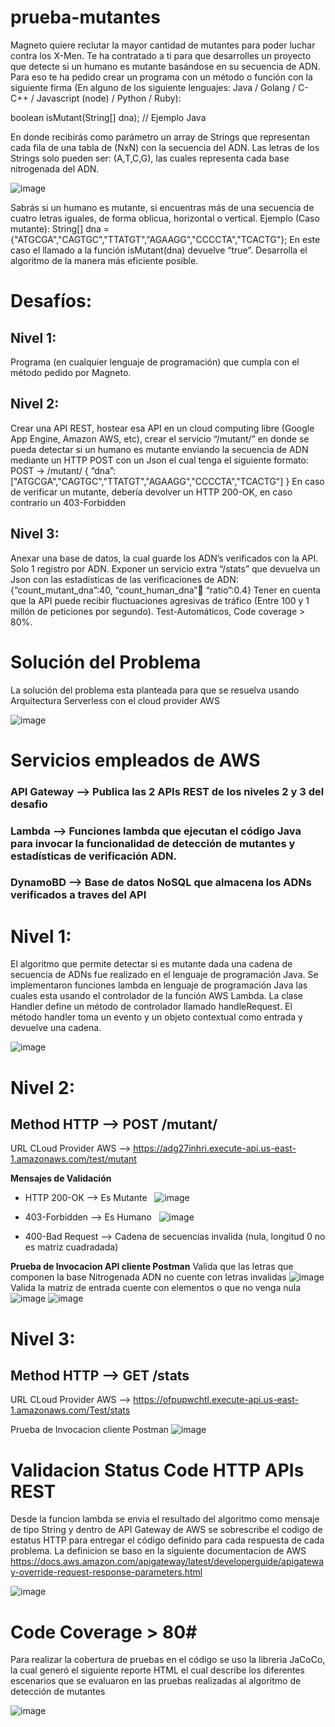 # prueba-mutantes

Magneto quiere reclutar la mayor cantidad de mutantes para poder luchar
contra los X-Men.
Te ha contratado a ti para que desarrolles un proyecto que detecte si un
humano es mutante basándose en su secuencia de ADN.
Para eso te ha pedido crear un programa con un método o función con la siguiente firma (En
alguno de los siguiente lenguajes: Java / Golang / C-C++ / Javascript (node) / Python / Ruby):

boolean isMutant(String[] dna); // Ejemplo Java

En donde recibirás como parámetro un array de Strings que representan cada fila de una tabla
de (NxN) con la secuencia del ADN. Las letras de los Strings solo pueden ser: (A,T,C,G), las
cuales representa cada base nitrogenada del ADN.

![image](https://user-images.githubusercontent.com/56520213/109398228-9c5ded80-7909-11eb-960e-4983e1defb0e.png)

Sabrás si un humano es mutante, si encuentras más de una secuencia de cuatro letras
iguales​, de forma oblicua, horizontal o vertical.
Ejemplo (Caso mutante):
String[] dna = {"ATGCGA","CAGTGC","TTATGT","AGAAGG","CCCCTA","TCACTG"};
En este caso el llamado a la función isMutant(dna) devuelve “true”.
Desarrolla el algoritmo de la manera más eficiente posible.

# **Desafíos:**
## **Nivel 1:**
Programa (en cualquier lenguaje de programación) que cumpla con el método pedido por
Magneto.
## **Nivel 2:**
Crear una API REST, hostear esa API en un cloud computing libre (Google App Engine,
Amazon AWS, etc), crear el servicio “/mutant/” en donde se pueda detectar si un humano es
mutante enviando la secuencia de ADN mediante un HTTP POST con un Json el cual tenga el
siguiente formato:
POST → /mutant/
{
“dna”:["ATGCGA","CAGTGC","TTATGT","AGAAGG","CCCCTA","TCACTG"]
}
En caso de verificar un mutante, debería devolver un HTTP 200-OK, en caso contrario un
403-Forbidden

## **Nivel 3:**
Anexar una base de datos, la cual guarde los ADN’s verificados con la API.
Solo 1 registro por ADN.
Exponer un servicio extra “/stats” que devuelva un Json con las estadísticas de las
verificaciones de ADN: {“count_mutant_dna”:40, “count_human_dna”:100: “ratio”:0.4}
Tener en cuenta que la API puede recibir fluctuaciones agresivas de tráfico (Entre 100 y 1
millón de peticiones por segundo).
Test-Automáticos, Code coverage > 80%.

# Solución del Problema

La solución del problema esta planteada para que se resuelva usando Arquitectura Serverless con el cloud provider AWS

![image](https://user-images.githubusercontent.com/56520213/109396854-9401b480-7901-11eb-9b01-7a206904ebb8.png)

# Servicios empleados de AWS
### **API Gateway** --> Publica las 2 APIs REST de los niveles 2 y 3 del desafio
### **Lambda** --> Funciones lambda que ejecutan el código Java para invocar la funcionalidad de detección de mutantes y estadísticas de verificación ADN.
### **DynamoBD** --> Base de datos NoSQL que almacena los ADNs verificados a traves del API

# **Nivel 1:** 

El algoritmo que permite detectar si es mutante dada una cadena de secuencia de ADNs fue realizado en el lenguaje de programación Java.
Se implementaron funciones lambda en lenguaje de programación Java las cuales esta usando el controlador de la función AWS Lambda. La clase Handler define un método de controlador llamado handleRequest. El método handler toma un evento y un objeto contextual como entrada y devuelve una cadena. 

![image](https://user-images.githubusercontent.com/56520213/109398064-50f70f80-7908-11eb-8051-47ec7ca225b2.png)


# **Nivel 2:**
## Method HTTP --> POST /mutant/
 URL CLoud Provider AWS  -->  https://adg27inhri.execute-api.us-east-1.amazonaws.com/test/mutant
 
 **Mensajes de Validación** &nbsp;
 * HTTP 200-OK --> Es Mutante &nbsp;
 ![image](https://user-images.githubusercontent.com/56520213/109658924-22aa4780-7b35-11eb-8fa0-b08059dae8fd.png)

 * 403-Forbidden --> Es Humano &nbsp;
 ![image](https://user-images.githubusercontent.com/56520213/109659121-5b4a2100-7b35-11eb-844d-44aa18ab14fa.png)

 * 400-Bad Request --> Cadena de secuencias invalida (nula, longitud 0 no es matriz cuadradada) &nbsp;
 
 **Prueba de Invocacion API  cliente Postman**
Valida que las letras que componen la base Nitrogenada ADN no cuente con letras invalidas
![image](https://user-images.githubusercontent.com/56520213/109657828-efb38400-7b33-11eb-8264-4e5902297ce9.png)
Valida la matriz de entrada cuente con elementos o que no venga nula
![image](https://user-images.githubusercontent.com/56520213/109659677-eaefcf80-7b35-11eb-8f33-93cf9073a0f4.png)
![image](https://user-images.githubusercontent.com/56520213/109397875-19d42e80-7907-11eb-95a6-64d3408efa27.png)


 
#  **Nivel 3:**
## Method HTTP --> GET /stats
 URL CLoud Provider AWS -->  https://ofpupwchtl.execute-api.us-east-1.amazonaws.com/Test/stats
 
 Prueba de Invocacion cliente Postman
 ![image](https://user-images.githubusercontent.com/56520213/109397047-b21be480-7902-11eb-81ae-d4339297373c.png)
 
 # **Validacion Status Code HTTP APIs REST**
 Desde la funcion lambda se envia el resultado del algoritmo como mensaje de tipo String y dentro de API Gateway de AWS se sobrescribe el codigo de estatus HTTP para entregar el código definido para cada respuesta de cada problema. La definicion se baso en la siguiente documentacion de AWS https://docs.aws.amazon.com/apigateway/latest/developerguide/apigateway-override-request-response-parameters.html
 
 ![image](https://user-images.githubusercontent.com/56520213/112564959-2afb4880-8daa-11eb-93fd-b14f6f0320d2.png)

 
 # **Code Coverage > 80#**
 
 Para realizar la cobertura de pruebas en el código se uso la libreria JaCoCo, la cual generó el siguiente reporte HTML el cual describe los diferentes escenarios que se evaluaron en las pruebas realizadas al algoritmo de detección de mutantes 

 ![image](https://user-images.githubusercontent.com/56520213/109402030-75f77c80-7920-11eb-8976-a722d3d82bde.png)
 

